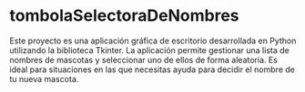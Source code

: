 # tombolaSelectoraDeNombres
Este proyecto es una aplicación gráfica de escritorio desarrollada en Python utilizando la biblioteca Tkinter. La aplicación permite gestionar una lista de nombres de mascotas y seleccionar uno de ellos de forma aleatoria. Es ideal para situaciones en las que necesitas ayuda para decidir el nombre de tu nueva mascota.
